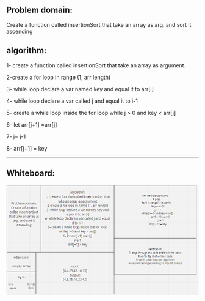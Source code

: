 ## Problem domain:

Create a function called insertionSort that take an array as arg. and sort it ascending

## algorithm:

1- create a function called insertionSort that take an array as argument.

2-create a for loop in range (1, arr length)

3- while loop declare a var named key and equal it to arr[i]

4- while loop declare a var called j and equal it to  i-1

5- create a while loop inside the for loop while j > 0 and key < arr[j]

6- let arr[j+1] =arr[j]

7- j= j-1

8- arr[j+1] = key

-----------------------------------------------------
## Whiteboard:

![insertion-sort](insertion-sort.PNG)

